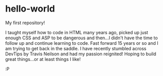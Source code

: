 # hello-world
My first repository!

I taught myself how to code in HTML many years ago, picked up just enough CSS and ASP to be dangerous and then...I didn't have the time to follow up and continue learning to code.  Fast forward 15 years or so and I am trying to get back in the saddle.  I have recently stumbled across DevTips by Travis Neilson and had my passion reignited!  Hoping to build great things...or at least things I like!

:P
